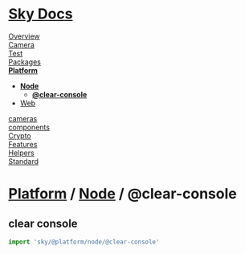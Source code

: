 <!--- This @clear-console was auto-generated using "npx sky readme" --> 

# [Sky Docs](../../../README.md)

[Overview](..%2F..%2F..%2Fdocs%2FOverview.md)   
[Camera](..%2F..%2F..%2F-examples%2Fcameras%2FSkyPerspectiveCamera%2Fdocs%2FCamera.md)   
[Test](..%2F..%2F..%2F-examples%2Fcameras%2FSkyPerspectiveCamera%2Ftest%2FTest.md)   
[Packages](..%2F..%2F..%2F%40pkgs%2FPackages.md)   
**[Platform](..%2F..%2F..%2F%40platform%2FPlatform.md)**   
* **[Node](..%2F..%2F..%2F%40platform%2F%40node%2FNode.md)**  
   * **[@clear-console](..%2F..%2F..%2F%40platform%2F%40node%2F%40clear-console%2F%40clear-console.md)**
* [Web](..%2F..%2F..%2F%40platform%2F%40web%2FWeb.md)
  
[cameras](..%2F..%2F..%2Fcameras%2Fcameras.md)   
[components](..%2F..%2F..%2Fcomponents%2Fcomponents.md)   
[Crypto](..%2F..%2F..%2Fcrypto%2FCrypto.md)   
[Features](..%2F..%2F..%2Ffeatures%2FFeatures.md)   
[Helpers](..%2F..%2F..%2Fhelpers%2FHelpers.md)   
[Standard](..%2F..%2F..%2Fstandard%2FStandard.md)   

# [Platform](..%2F..%2F..%2F%40platform%2FPlatform.md) / [Node](..%2F..%2F..%2F%40platform%2F%40node%2FNode.md) / @clear-console

## clear console

```typescript
import 'sky/@platform/node/@clear-console'

```